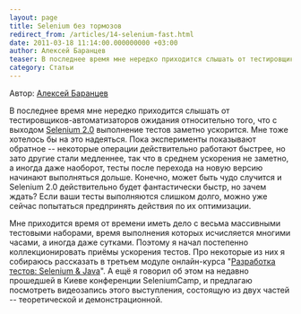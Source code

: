 ```yaml
---
layout: page
title: Selenium без тормозов
redirect_from: /articles/14-selenium-fast.html
date: 2011-03-18 11:14:00.000000000 +03:00
author: Алексей Баранцев
teaser: В последнее время мне нередко приходится слышать от тестировщиков-автоматизаторов ожидания относительно того, что с выходом Selenium 2.0 выполнение тестов заметно ускорится. Мне тоже хотелось бы на это надеяться. Пока эксперименты показывают обратное -- некоторые операции действительно работают быстрее, но зато другие стали медленнее, так что в среднем ускорения не заметно, а иногда даже наоборот, тесты после перехода на новую версию начинают выполняться дольше. Конечно, может быть чудо случится и Selenium 2.0 действительно будет фантастически быстр, но зачем ждать? Если ваши тесты выполняются слишком долго, можно уже сейчас попытаться предпринять действия по их оптимизации. Я говорил об этом на недавно прошедшей в Киеве конференции SeleniumCamp, и предлагаю посмотреть видеозапись этого выступления, состоящую из двух частей -- теоретической и демонстрационной.
category: Статьи
---
```

<p>Автор: <a href="http://software-testing.ru/about/authors/9-barancev">Алексей Баранцев</a></p>
<p>В последнее время мне нередко приходится слышать от тестировщиков-автоматизаторов ожидания относительно того, что с выходом <a href="http://seleniumhq.org/docs/03_webdriver.html">Selenium 2.0</a> выполнение тестов заметно ускорится. Мне тоже хотелось бы на это надеяться. Пока эксперименты показывают обратное -- некоторые операции действительно работают быстрее, но зато другие стали медленнее, так что в среднем ускорения не заметно, а иногда даже наоборот, тесты после перехода на новую версию начинают выполняться дольше. Конечно, может быть чудо случится и Selenium 2.0 действительно будет фантастически быстр, но зачем ждать? Если ваши тесты выполняются слишком долго, можно уже сейчас попытаться предпринять действия по их оптимизации.</p>
<p>Мне приходится время от времени иметь дело с весьма массивными тестовыми наборами, время выполнения которых исчисляется многими часами, а иногда даже сутками. Поэтому я начал постепенно коллекционировать приёмы ускорения тестов. Про некоторые из них я собираюсь рассказать в третьем модуле онлайн-курса "<a href="http://software-testing.ru/trainings/schedule?&amp;task=3&amp;cid=71">Разработка тестов: Selenium &amp; Java</a>". А ещё я говорил об этом на недавно прошедшей в Киеве конференции SeleniumCamp, и предлагаю посмотреть видеозапись этого выступления, состоящую из двух частей -- теоретической и демонстрационной.</p><p><object width="450" height="254" data="http://static.video.yandex.ru/lite/xpinjection/2g049mr64a.1905/" type="application/x-shockwave-flash"><param name="video" value="http://static.video.yandex.ru/lite/xpinjection/2g049mr64a.1905/" /><param name="allowFullScreen" value="true" /><param name="scale" value="noscale" /><param name="src" value="http://static.video.yandex.ru/lite/xpinjection/2g049mr64a.1905/" /><param name="allowfullscreen" value="true" /> </object></p>
<p><object width="450" height="254" data="http://static.video.yandex.ru/lite/xpinjection/hx1rrzweu5.1612/" type="application/x-shockwave-flash"><param name="video" value="http://static.video.yandex.ru/lite/xpinjection/hx1rrzweu5.1612/" /><param name="allowFullScreen" value="true" /><param name="scale" value="noscale" /><param name="src" value="http://static.video.yandex.ru/lite/xpinjection/hx1rrzweu5.1612/" /><param name="allowfullscreen" value="true" /> </object></p>
